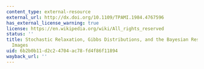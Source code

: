 ```yaml
---
content_type: external-resource
external_url: http://dx.doi.org/10.1109/TPAMI.1984.4767596
has_external_license_warning: true
license: https://en.wikipedia.org/wiki/All_rights_reserved
status: ''
title: Stochastic Relaxation, Gibbs Distributions, and the Bayesian Restoration of
  Images
uid: 6b2b0b11-d2c2-4704-ac78-fd4f86f11894
wayback_url: ''
---
```

